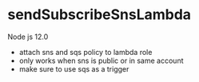 # sendSubscribeSnsLambda
Node js 12.0
- attach sns and sqs policy to lambda role
- only works when sns is public or in same account
- make sure to use sqs as a trigger